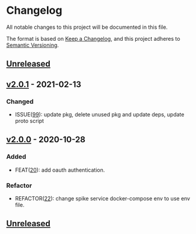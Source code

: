 # Changelog

All notable changes to this project will be documented in this file.

The format is based on [Keep a Changelog](https://keepachangelog.com/en/1.0.0/),
and this project adheres to [Semantic Versioning](https://semver.org/spec/v2.0.0.html).


## [Unreleased]

## [v2.0.1] - 2021-02-13

### Changed
- ISSUE([99](https://github.com/meateam/drive-project/issues/99)): update pkg, delete unused pkg and update deps, update proto script

## [v2.0.0] - 2020-10-28

### Added

- FEAT([20](https://github.com/meateam/spike-service/pull/20)): add oauth authentication.

### Refactor

- REFACTOR([22](https://github.com/meateam/spike-service/pull/22)): change spike service docker-compose env to use env file.

## [Unreleased]

[unreleased]: https://github.com/meateam/spike-service/compare/master...develop
[v2.0.0]: https://github.com/meateam/spike-service/compare/v1.3...v2.0.0
[v2.0.1]: https://github.com/meateam/spike-service/compare/v2.0.0...v2.0.1
